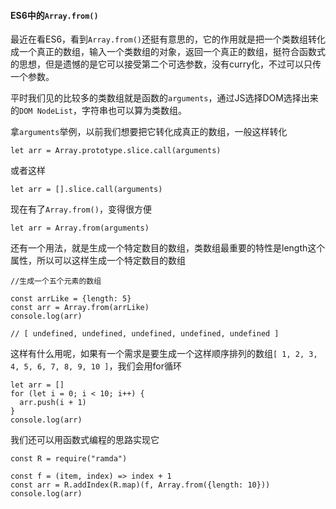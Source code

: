 #### ES6中的`Array.from()`

最近在看ES6，看到`Array.from()`还挺有意思的，它的作用就是把一个类数组转化成一个真正的数组，输入一个类数组的对象，返回一个真正的数组，挺符合函数式的思想，但是遗憾的是它可以接受第二个可选参数，没有curry化，不过可以只传一个参数。

平时我们见的比较多的类数组就是函数的`arguments`，通过JS选择DOM选择出来的`DOM NodeList`，字符串也可以算为类数组。

拿`arguments`举例，以前我们想要把它转化成真正的数组，一般这样转化

```
let arr = Array.prototype.slice.call(arguments)
```

或者这样

```
let arr = [].slice.call(arguments)
```

现在有了`Array.from()`，变得很方便

```
let arr = Array.from(arguments)
```

还有一个用法，就是生成一个特定数目的数组，类数组最重要的特性是length这个属性，所以可以这样生成一个特定数目的数组

```
//生成一个五个元素的数组

const arrLike = {length: 5}
const arr = Array.from(arrLike)
console.log(arr)

// [ undefined, undefined, undefined, undefined, undefined ]
```

这样有什么用呢，如果有一个需求是要生成一个这样顺序排列的数组`[ 1, 2, 3, 4, 5, 6, 7, 8, 9, 10 ]`，我们会用for循环

```
let arr = []
for (let i = 0; i < 10; i++) {
  arr.push(i + 1)
}
console.log(arr)
```

我们还可以用函数式编程的思路实现它

```
const R = require("ramda")

const f = (item, index) => index + 1
const arr = R.addIndex(R.map)(f, Array.from({length: 10}))
console.log(arr)
```
